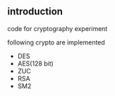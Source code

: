 ## introduction

code for cryptography experiment



following crypto are implemented

- DES
- AES(128 bit)
- ZUC
- RSA
- SM2